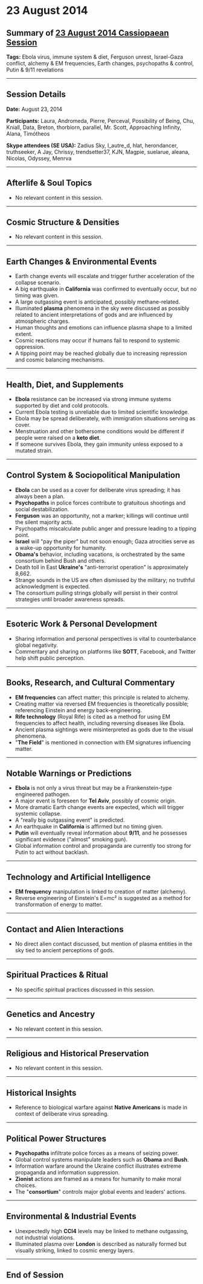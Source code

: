 # 23 August 2014

## Summary of [23 August 2014 Cassiopaean Session](https://cassiopaea.org/forum/threads/session-23-august-2014.35830/#post-517411)

**Tags:** Ebola virus, immune system & diet, Ferguson unrest, Israel-Gaza conflict, alchemy & EM frequencies, Earth changes, psychopaths & control, Putin & 9/11 revelations

---

## Session Details

**Date:** August 23, 2014

**Participants:** Laura, Andromeda, Pierre, Perceval, Possibility of Being, Chu, Kniall, Data, Breton, thorbiorn, parallel, Mr. Scott, Approaching Infinity, Alana, Timótheos

**Skype attendees (SE USA):** Zadius Sky, l_autre_d, hlat, herondancer, truthseeker, A Jay, Chrissy, trendsetter37, KJN, Magpie, suelarue, aleana, Nicolas, Odyssey, Menrva

---

## Afterlife & Soul Topics

- No relevant content in this session.

---

## Cosmic Structure & Densities

- No relevant content in this session.

---

## Earth Changes & Environmental Events

- Earth change events will escalate and trigger further acceleration of the collapse scenario.
- A big earthquake in **California** was confirmed to eventually occur, but no timing was given.
- A large outgassing event is anticipated, possibly methane-related.
- Illuminated **plasma** phenomena in the sky were discussed as possibly related to ancient interpretations of gods and are influenced by atmospheric charges.
- Human thoughts and emotions can influence plasma shape to a limited extent.
- Cosmic reactions may occur if humans fail to respond to systemic oppression.
- A tipping point may be reached globally due to increasing repression and cosmic balancing mechanisms.

---

## Health, Diet, and Supplements

- **Ebola** resistance can be increased via strong immune systems supported by diet and cold protocols.
- Current Ebola testing is unreliable due to limited scientific knowledge.
- Ebola may be spread deliberately, with immigration situations serving as cover.
- Menstruation and other bothersome conditions would be different if people were raised on a **keto diet**.
- If someone survives Ebola, they gain immunity unless exposed to a mutated strain.

---

## Control System & Sociopolitical Manipulation

- **Ebola** can be used as a cover for deliberate virus spreading; it has always been a plan.
- **Psychopaths** in police forces contribute to gratuitous shootings and social destabilization.
- **Ferguson** was an opportunity, not a marker; killings will continue until the silent majority acts.
- Psychopaths miscalculate public anger and pressure leading to a tipping point.
- **Israel** will "pay the piper" but not soon enough; Gaza atrocities serve as a wake-up opportunity for humanity.
- **Obama's** behavior, including vacations, is orchestrated by the same consortium behind Bush and others.
- Death toll in East **Ukraine's** "anti-terrorist operation" is approximately 8,662.
- Strange sounds in the US are often dismissed by the military; no truthful acknowledgment is expected.
- The consortium pulling strings globally will persist in their control strategies until broader awareness spreads.

---

## Esoteric Work & Personal Development

- Sharing information and personal perspectives is vital to counterbalance global negativity.
- Commentary and sharing on platforms like **SOTT**, Facebook, and Twitter help shift public perception.

---

## Books, Research, and Cultural Commentary

- **EM frequencies** can affect matter; this principle is related to alchemy.
- Creating matter via reversed EM frequencies is theoretically possible; referencing Einstein and energy back-engineering.
- **Rife technology** (Royal Rife) is cited as a method for using EM frequencies to affect health, including reversing diseases like Ebola.
- Ancient plasma sightings were misinterpreted as gods due to the visual phenomena.
- "**The Field**" is mentioned in connection with EM signatures influencing matter.

---

## Notable Warnings or Predictions

- **Ebola** is not only a virus threat but may be a Frankenstein-type engineered pathogen.
- A major event is foreseen for **Tel Aviv**, possibly of cosmic origin.
- More dramatic Earth change events are expected, which will trigger systemic collapse.
- A "really big outgassing event" is predicted.
- An earthquake in **California** is affirmed but no timing given.
- **Putin** will eventually reveal information about **9/11**, and he possesses significant evidence ("almost" smoking gun).
- Global information control and propaganda are currently too strong for Putin to act without backlash.

---

## Technology and Artificial Intelligence

- **EM frequency** manipulation is linked to creation of matter (alchemy).
- Reverse engineering of Einstein's E=mc² is suggested as a method for transformation of energy to matter.

---

## Contact and Alien Interactions

- No direct alien contact discussed, but mention of plasma entities in the sky tied to ancient perceptions of gods.

---

## Spiritual Practices & Ritual

- No specific spiritual practices discussed in this session.

---

## Genetics and Ancestry

- No relevant content in this session.

---

## Religious and Historical Preservation

- No relevant content in this session.

---

## Historical Insights

- Reference to biological warfare against **Native Americans** is made in context of deliberate virus spreading.

---

## Political Power Structures

- **Psychopaths** infiltrate police forces as a means of seizing power.
- Global control systems manipulate leaders such as **Obama** and **Bush**.
- Information warfare around the Ukraine conflict illustrates extreme propaganda and information suppression.
- **Zionist** actions are framed as a means for humanity to make moral choices.
- The "**consortium**" controls major global events and leaders' actions.

---

## Environmental & Industrial Events

- Unexpectedly high **CCI4** levels may be linked to methane outgassing, not industrial violations.
- Illuminated plasma over **London** is described as naturally formed but visually striking, linked to cosmic energy layers.

---

## End of Session